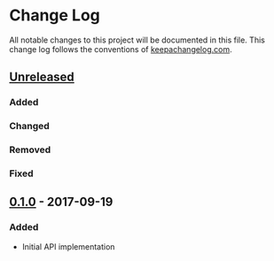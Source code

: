 # Change Log
All notable changes to this project will be documented in this file. This change log follows the conventions of [keepachangelog.com](http://keepachangelog.com/).

## [Unreleased]
### Added
### Changed
### Removed
### Fixed

## [0.1.0] - 2017-09-19
### Added
- Initial API implementation

[Unreleased]: https://github.com/keymone/krak/compare/0.1.0...HEAD
[0.1.0]: https://github.com/keymone/krak/compare/00000000...0.1.0
